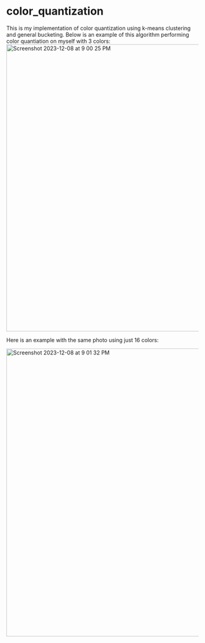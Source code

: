 # color_quantization
This is my implementation of color quantization using k-means clustering and general bucketing.  Below is an example of this algorithm performing color quantiation on myself with 3 colors:
<img width="753" alt="Screenshot 2023-12-08 at 9 00 25 PM" src="https://github.com/justinseth01/color_quantization/assets/94868426/a237f037-3f9f-4456-ae34-671ecf3204f1">

Here is an example with the same photo using just 16 colors:

<img width="755" alt="Screenshot 2023-12-08 at 9 01 32 PM" src="https://github.com/justinseth01/color_quantization/assets/94868426/c095e379-d804-4b12-97ea-a23c15349bb3">
